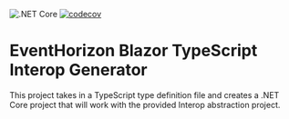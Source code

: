 ![.NET Core](https://github.com/canhorn/EventHorizon.Blazor.TypeScript.Interop.Generator/workflows/.NET%20Core/badge.svg) [![codecov](https://codecov.io/gh/canhorn/EventHorizon.Blazor.TypeScript.Interop.Generator/branch/main/graph/badge.svg)](https://codecov.io/gh/canhorn/EventHorizon.Blazor.TypeScript.Interop.Generator) 

# EventHorizon Blazor TypeScript Interop Generator

This project takes in a TypeScript type definition file and creates a .NET Core project that will work with the provided Interop abstraction project.
